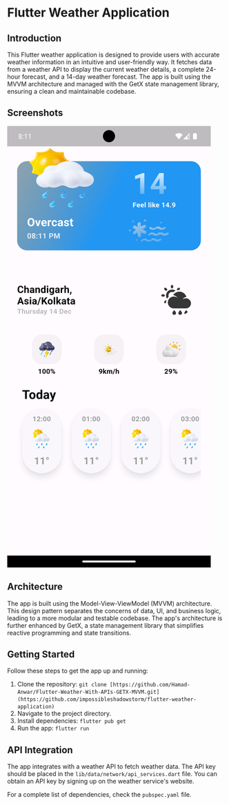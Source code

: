 # Flutter Weather Application

## Introduction

This Flutter weather application is designed to provide users with accurate weather information in an intuitive and user-friendly way. It fetches data from a weather API to display the current weather details, a complete 24-hour forecast, and a 14-day weather forecast. The app is built using the MVVM architecture and managed with the GetX state management library, ensuring a clean and maintainable codebase.

## Screenshots

<img src="demo.png">

## Architecture

The app is built using the Model-View-ViewModel (MVVM) architecture. This design pattern separates the concerns of data, UI, and business logic, leading to a more modular and testable codebase. The app's architecture is further enhanced by GetX, a state management library that simplifies reactive programming and state transitions.

## Getting Started

Follow these steps to get the app up and running:

1. Clone the repository: `git clone [https://github.com/Hamad-Anwar/Flutter-Weather-With-APIs-GETX-MVVM.git](https://github.com/impossibleshadowstorm/flutter-weather-application)`
2. Navigate to the project directory.
3. Install dependencies: `flutter pub get`
4. Run the app: `flutter run`

## API Integration

The app integrates with a weather API to fetch weather data. The API key should be placed in the `lib/data/network/api_services.dart` file. You can obtain an API key by signing up on the weather service's website.

For a complete list of dependencies, check the `pubspec.yaml` file.

